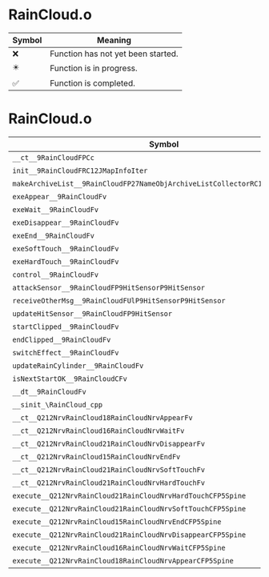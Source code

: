 # RainCloud.o
| Symbol | Meaning 
| ------------- | ------------- 
| :x: | Function has not yet been started. 
| :eight_pointed_black_star: | Function is in progress. 
| :white_check_mark: | Function is completed. 


# RainCloud.o
| Symbol | Decompiled? |
| ------------- | ------------- |
| `__ct__9RainCloudFPCc` | :x: |
| `init__9RainCloudFRC12JMapInfoIter` | :x: |
| `makeArchiveList__9RainCloudFP27NameObjArchiveListCollectorRC12JMapInfoIter` | :x: |
| `exeAppear__9RainCloudFv` | :x: |
| `exeWait__9RainCloudFv` | :x: |
| `exeDisappear__9RainCloudFv` | :x: |
| `exeEnd__9RainCloudFv` | :x: |
| `exeSoftTouch__9RainCloudFv` | :x: |
| `exeHardTouch__9RainCloudFv` | :x: |
| `control__9RainCloudFv` | :x: |
| `attackSensor__9RainCloudFP9HitSensorP9HitSensor` | :x: |
| `receiveOtherMsg__9RainCloudFUlP9HitSensorP9HitSensor` | :x: |
| `updateHitSensor__9RainCloudFP9HitSensor` | :x: |
| `startClipped__9RainCloudFv` | :x: |
| `endClipped__9RainCloudFv` | :x: |
| `switchEffect__9RainCloudFv` | :x: |
| `updateRainCylinder__9RainCloudFv` | :x: |
| `isNextStartOK__9RainCloudCFv` | :x: |
| `__dt__9RainCloudFv` | :x: |
| `__sinit_\RainCloud_cpp` | :x: |
| `__ct__Q212NrvRainCloud18RainCloudNrvAppearFv` | :x: |
| `__ct__Q212NrvRainCloud16RainCloudNrvWaitFv` | :x: |
| `__ct__Q212NrvRainCloud21RainCloudNrvDisappearFv` | :x: |
| `__ct__Q212NrvRainCloud15RainCloudNrvEndFv` | :x: |
| `__ct__Q212NrvRainCloud21RainCloudNrvSoftTouchFv` | :x: |
| `__ct__Q212NrvRainCloud21RainCloudNrvHardTouchFv` | :x: |
| `execute__Q212NrvRainCloud21RainCloudNrvHardTouchCFP5Spine` | :x: |
| `execute__Q212NrvRainCloud21RainCloudNrvSoftTouchCFP5Spine` | :x: |
| `execute__Q212NrvRainCloud15RainCloudNrvEndCFP5Spine` | :x: |
| `execute__Q212NrvRainCloud21RainCloudNrvDisappearCFP5Spine` | :x: |
| `execute__Q212NrvRainCloud16RainCloudNrvWaitCFP5Spine` | :x: |
| `execute__Q212NrvRainCloud18RainCloudNrvAppearCFP5Spine` | :x: |
